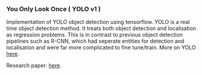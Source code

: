 ### You Only Look Once ( YOLO v1 )

Implementation of YOLO object detection using tensorflow. YOLO is a real time object detection method. It treats both object detection and localisation as regression problems. This is in contrast to previous object detection pipelines such as R-CNN, which had seperate entities for detection and localisation and were far more complicated to fine tune/train. More on YOLO [here](https://arxiv.org/pdf/1506.02640.pdf).

Research paper: [here](https://arxiv.org/pdf/1506.02640.pdf). 
